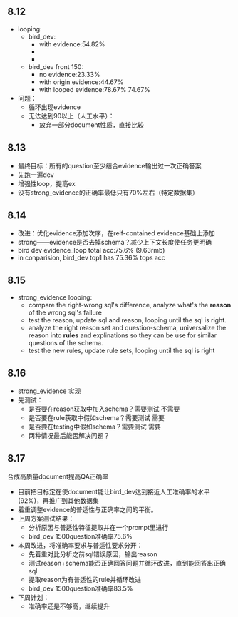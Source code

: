 ## 8.12
- looping:
  - bird_dev:
    - with evidence:54.82%
    - 
    -  
  - bird_dev front 150:
    - no evidence:23.33%
    - with origin evidence:44.67%
    - with looped evidence:78.67% 74.67%
- 问题：
  - 循环出现evidence
  - 无法达到90以上（人工水平）：
    - 放弃一部分document性质，直接比较
## 8.13
- 最终目标：所有的question至少结合evidence输出过一次正确答案
- 先跑一遍dev
- 增强性loop，提高ex
- 没有strong_evidence的正确率最低只有70%左右（特定数据集）
## 8.14
- 改进：优化evidence添加次序，在relf-contained evidence基础上添加
- strong——evidence是否去掉schema？减少上下文长度使任务更明确
- bird dev evidence_loop total acc:75.6%    (9.63rmb)
- in conparision, bird_dev top1 has 75.36% tops acc
## 8.15
- strong_evidence looping:
  - compare the right-wrong sql's difference, analyze what's the **reason** of the wrong sql's failure
  - test the reason, update sql and reason, looping until the sql is right.
  - analyze the right reason set and question-schema, universalize the reason into **rules** and explinations so they can be use for similar questions of the schema.
  - test the new rules, update rule sets, looping until the sql is right
## 8.16
- strong_evidence 实现
- 先测试：
  - 是否要在reason获取中加入schema？需要测试  不需要
  - 是否要在rule获取中假如schema？需要测试   需要
  - 是否要在testing中假如schema？需要测试   需要
  - 两种情况最后能否解决问题？
## 8.17
合成高质量document提高QA正确率
- 目前把目标定在使document能让bird_dev达到接近人工准确率的水平(92%)，再推广到其他数据集
- 着重调整evidence的普适性与正确率之间的平衡。
- 上周方案测试结果：
  - 分析原因与普适性特征提取并在一个prompt里进行
  - bird_dev 1500question准确率75.6%
- 本周改进，将准确率要求与普适性要求分开：
  - 先着重对比分析之前sql错误原因，输出reason
  - 测试reason+schema能否正确回答问题并循环改进，直到能回答出正确sql
  - 提取reason为有普适性的rule并循环改进
  - bird_dev 1500question准确率83.5%
- 下周计划：
  - 准确率还是不够高，继续提升
